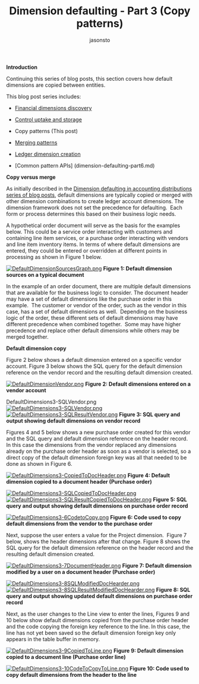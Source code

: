 ﻿---
# required metadata

title: Dimension defaulting - Part 3 (Copy patterns)
description: Copy patterns for default dimensions
author: jasonsto
manager: jdinham
ms.date: 1/16/2019
ms.topic: article
ms.prod: 
ms.service: dynamics-ax-platform
ms.technology: 

# optional metadata

# ms.search.form: 
# ROBOTS: 
audience: Developer
# ms.devlang: 
ms.reviewer: robinr
ms.search.scope: Operations
# ms.tgt_pltfrm: 
ms.custom: 11314
ms.assetid: 20e6b97e-30ed-48d4-b63c-a073f80300b2
ms.search.region: Global
# ms.search.industry: 
ms.author: rbrow
ms.search.validFrom: 2019-01-16
ms.dyn365.ops.version: AX 7.0.0

---
**Introduction**

Continuing this series of blog posts, this section covers how default dimensions
are copied between entities.

This blog post series includes:

-   [Financial dimensions discovery](dimension-defaulting-part1.md)

-   [Control uptake and storage](dimension-defaulting-part2.md)

-   Copy patterns (This post)

-   [Merging patterns](dimension-defaulting-part4.md)

-   [Ledger dimension creation](dimension-defaulting-part5.md)

-   [Common pattern APIs] (dimension-defaulting-part6.md)

**Copy versus merge**

As initially described in the [Dimension defaulting in accounting distributions
series of blog
posts](http://blogs.msdn.com/b/ax_gfm_framework_team_blog/archive/2013/12/16/dimension-defaulting-in-accounting-distributions-blog-1-introduction.aspx),
default dimensions are typically copied or merged with other dimension
combinations to create ledger account dimensions. The dimension framework does
not set the precedence for defaulting.  Each form or process determines this
based on their business logic needs.

A hypothetical order document will serve as the basis for the examples below.
This could be a service order interacting with customers and containing line
item services, or a purchase order interacting with vendors and line item
inventory items. In terms of where default dimensions are entered, they could be
entered or overridden at different points in processing as shown in Figure 1
below.

[![DefaultDimensionSourcesGraph.png](./media/DefaultDimensionSourcesGraph.png)](./media/DefaultDimensionSourcesGraph.png)
**Figure 1: Default dimension sources on a typical document**

In the example of an order document, there are multiple default dimensions that
are available for the business logic to consider. The document header may have a
set of default dimensions like the purchase order in this example.  The customer
or vendor of the order, such as the vendor in this case, has a set of default
dimensions as well.  Depending on the business logic of the order, these
different sets of default dimensions may have different precedence when combined
together.  Some may have higher precedence and replace other default dimensions
while others may be merged together.

**Default dimension copy**

Figure 2 below shows a default dimension entered on a specific vendor account.
Figure 3 below shows the SQL query for the default dimension reference on the
vendor record and the resulting default dimension created.

[![DefaultDimensionVendor.png](./media/DefaultDimensionVendor.png)](./media/DefaultDimensionVendor.png)
**Figure 2: Default dimensions entered on a vendor account** 

DefaultDimensions3-SQLVendor.png
[![DefaultDimensions3-SQLVendor.png](./media/DefaultDimensions3-SQLVendor.png)](./media/DefaultDimensions3-SQLVendor.png)
[![DefaultDimensions3-SQLResultVendor.png](./media/DefaultDimensions3-SQLResultVendor.png)](./media/DefaultDimensions3-SQLResultVendor.png)
**Figure 3: SQL query and output showing default dimensions on vendor record**

Figures 4 and 5 below shows a new purchase order created for this vendor and the
SQL query and default dimension reference on the header record. In this case the
dimensions from the vendor replaced any dimensions already on the purchase order
header as soon as a vendor is selected, so a direct copy of the default
dimension foreign key was all that needed to be done as shown in Figure 6.


[![DefaultDimensions3-CopiedToDocHeader.png](./media/DefaultDimensions3-CopiedToDocHeader.png)](./media/DefaultDimensions3-CopiedToDocHeader.png)
**Figure 4: Default dimension copied to a document header (Purchase order)** 

[![DefaultDimensions3-SQLCopiedToDocHeader.png](./media/DefaultDimensions3-SQLCopiedToDocHeader.png)](./media/DefaultDimensions3-SQLCopiedToDocHeader.png)
[![DefaultDimensions3-SQLResultCopiedToDocHeader.png](./media/DefaultDimensions3-SQLResultCopiedToDocHeader.png)](./media/DefaultDimensions3-SQLResultCopiedToDocHeader.png)
**Figure 5: SQL query and output showing default dimensions on purchase order
record**


[![DefaultDimensions3-6CodetoCopy.png](./media/DefaultDimensions3-6CodetoCopy.png)](./media/DefaultDimensions3-6CodetoCopy.png)
**Figure 6: Code used to copy default dimensions from the vendor to the purchase
order**

Next, suppose the user enters a value for the Project dimension.  Figure 7
below, shows the header dimensions after that change. Figure 8 shows the SQL
query for the default dimension reference on the header record and the resulting
default dimension created.


[![DefaultDimensions3-7DocumentHeader.png](./media/DefaultDimensions3-7DocumentHeader.png)](./media/DefaultDimensions3-7DocumentHeader.png)
**Figure 7: Default dimension modified by a user on a document header (Purchase
order)**

[![DefaultDimensions3-8SQLModifiedDocHearder.png](./media/DefaultDimensions3-8SQLModifiedDocHearder.png)](./media/DefaultDimensions3-8SQLModifiedDocHearder.png)
[![DefaultDimensions3-8SQLResultModifiedDocHearder.png](./media/DefaultDimensions3-8SQLResultModifiedDocHearder.png)](./media/DefaultDimensions3-8SQLResultModifiedDocHearder.png)
**Figure 8: SQL query and output showing updated default dimensions on purchase
order record**

Next, as the user changes to the Line view to enter the lines, Figures 9 and 10
below show default dimensions copied from the purchase order header and the code
copying the foreign key reference to the line. In this case, the line has not
yet been saved so the default dimension foreign key only appears in the table
buffer in memory. 


[![DefaultDimensions3-9CopiedToLine.png](./media/DefaultDimensions3-9CopiedToLine.png)](./media/DefaultDimensions3-9CopiedToLine.png)
**Figure 9: Default dimension copied to a document line (Purchase order line)**

[![DefaultDimensions3-10CodeToCopyToLine.png](./media/DefaultDimensions3-10CodeToCopyToLine.png)](./media/DefaultDimensions3-10CodeToCopyToLine.png)
**Figure 10: Code used to copy default dimensions from the header to the line**
